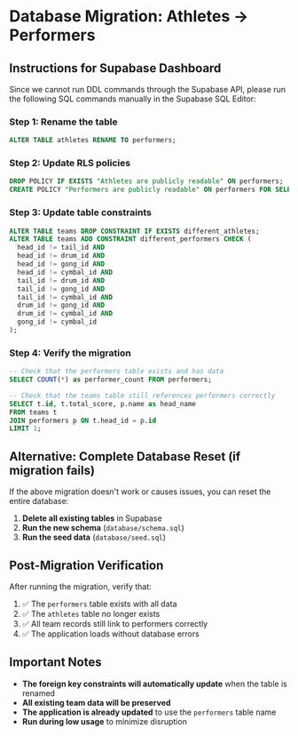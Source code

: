 # Database Migration: Athletes → Performers

## Instructions for Supabase Dashboard

Since we cannot run DDL commands through the Supabase API, please run the following SQL commands manually in the Supabase SQL Editor:

### Step 1: Rename the table
```sql
ALTER TABLE athletes RENAME TO performers;
```

### Step 2: Update RLS policies
```sql
DROP POLICY IF EXISTS "Athletes are publicly readable" ON performers;
CREATE POLICY "Performers are publicly readable" ON performers FOR SELECT USING (true);
```

### Step 3: Update table constraints
```sql
ALTER TABLE teams DROP CONSTRAINT IF EXISTS different_athletes;
ALTER TABLE teams ADD CONSTRAINT different_performers CHECK (
  head_id != tail_id AND
  head_id != drum_id AND
  head_id != gong_id AND
  head_id != cymbal_id AND
  tail_id != drum_id AND
  tail_id != gong_id AND
  tail_id != cymbal_id AND
  drum_id != gong_id AND
  drum_id != cymbal_id AND
  gong_id != cymbal_id
);
```

### Step 4: Verify the migration
```sql
-- Check that the performers table exists and has data
SELECT COUNT(*) as performer_count FROM performers;

-- Check that the teams table still references performers correctly
SELECT t.id, t.total_score, p.name as head_name
FROM teams t
JOIN performers p ON t.head_id = p.id
LIMIT 1;
```

## Alternative: Complete Database Reset (if migration fails)

If the above migration doesn't work or causes issues, you can reset the entire database:

1. **Delete all existing tables** in Supabase
2. **Run the new schema** (`database/schema.sql`)
3. **Run the seed data** (`database/seed.sql`)

## Post-Migration Verification

After running the migration, verify that:

1. ✅ The `performers` table exists with all data
2. ✅ The `athletes` table no longer exists
3. ✅ All team records still link to performers correctly
4. ✅ The application loads without database errors

## Important Notes

- **The foreign key constraints will automatically update** when the table is renamed
- **All existing team data will be preserved**
- **The application is already updated** to use the `performers` table name
- **Run during low usage** to minimize disruption